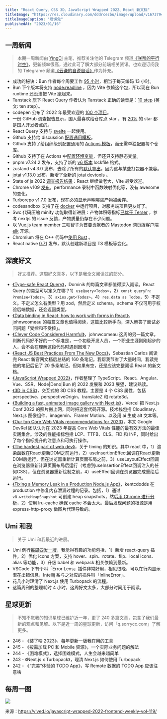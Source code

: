 ```yaml
---
title: "React Query、CSS 3D、JavaScript Wrapped 2022、React 新文档"
titleImage: "https://res.cloudinary.com/dddrcezbu/image/upload/v1673794355/mdhweekly/hetordmfuv2ajil3fqji.png"
titleImageCaption: "卷饼兔"
publishedAt: "2023/01/16"
---
```


## 一周新闻
> 本期一周新闻由 [YingCi](https://github.com/fz6m) 主笔，推荐关注他的 Telegram 频道[《咲奈的平行时空》](https://t.me/SakinaSpace)，更新频率很高，通过此可了解大部分前端相关资讯。也欢迎订阅我的 Telegrame 频道[《云谦的自说自话》](https://t.me/yqtalk)作为补充。

- 成功的秘诀：Bun 作者每个周要工作 [95 小时](https://twitter.com/jarredsumner/status/1612153999624671238)，相当于每天编码 13 小时。
- Bun 下个版本将支持 [node:readline](https://twitter.com/jarredsumner/status/1612422785661558784) ，因为 Vite 依赖这个包，所以现在 Bun runtime 还没法把 Vite 跑起来。
- Tanstack 旗下 React Query 作者认为 Tanstack 正确的读音是：[10 step](https://twitter.com/TkDodo/status/1612172503002107904) (英文: ten step）。
- codepen 公布了 2022 年最受欢迎的 [100 个项目](https://codepen.io/2022/popular/pens/1)。
- 一份 GitHub 调查报告显示，国人最喜欢给仓库点 star ，有 [20%](https://ossinsight.io/2022/) 的 star 都是国人开发者点的。
- React Query 支持与 [svelte](https://github.com/TanStack/query/releases/tag/v4.21.0) 一起使用。
- Github 支持给 discussion [配置通用模板](https://github.blog/2023-01-09-github-discussions-just-got-better-with-category-forms/)。
- Github 支持了给组织级别配置通用的 [Actions 模板](https://github.blog/changelog/2023-01-10-github-actions-support-for-organization-wide-required-workflows-public-beta/)，而无需单独配置每个仓库。
- Github 支持了在 Actions 中[配置环境变量](https://github.blog/changelog/2023-01-10-github-actions-support-for-configuration-variables-in-workflows/)，但还只支持静态变量。
- pnpm v7.24.2 发布，支持了新的 [v6 版本](https://github.com/pnpm/pnpm/releases/tag/v7.24.2) lockfile 格式。
- zustand v4.3.0 发布，去除了所有的[默认导出](https://github.com/pmndrs/zustand/releases/tag/v4.3.0)，因为这与某些打包器不兼容。
- jotai v1.13.0 发布，新增了全新的 [jotai devtools](https://github.com/pmndrs/jotai/releases/tag/v1.13.0) 。
- State of js 2022 [调查报告结果](https://2022.stateofjs.com/en-us/)：React 继续做老大，Vite 最受欢迎。
- Chrome v109 [发布](https://developer.chrome.com/en/blog/new-in-chrome-109/)，performance 录制中函数映射优化等，没有 awesome 的变化。
- Turborepo v1.7.0 发布，现在必须[显示声明](https://turbo.build/blog/turbo-1-7-0)哪些产物被缓存。
- codesandbox 支持了在 [docker](https://codesandbox.io/post/introducing-docker-support-in-codesandbox) 中运行项目，对服务端项目更友好了。
- Swc 代码压缩 minify 功能取得新进展：产物体积等指标[已优于 Terser](https://twitter.com/swc_rs/status/1613406162673881089) ，参考 nextjs 的 issue 反馈，产物质量仍存在不少问题。
- 以 Vue.js team member 三咲智子为首要贡献者的 Mastodon 网页版客户端 [elk](https://github.com/elk-zone/elk) 开源。
- Chromium 将在 C++ 代码中[使用 Rust](https://security.googleblog.com/2023/01/supporting-use-of-rust-in-chromium.html) 。
- React native [0.71](https://reactnative.dev/blog/2023/01/12/version-071) 发布，默认创建新项目是 TS 模板等变化。

## 深度好文
> 好文推荐。这周好文真多，以下是我全文阅读过的部分。

- [《Type-safe React Query》](https://tkdodo.eu/blog/type-safe-react-query)，Dominik 的每篇文章都值得深入阅读。React Query 的类型可以定义在哪？1）`useQuery<Todos>`，2）`const queryFn: Promise<Todos>`，3）`axios.get<Todos>`，4）`res.data as Todos`，5）不定义。不定义怎么有类型？用 zod，然后定义 schema，schema 不仅可用于校验后端数据，还会返回类型。
- [《Data binding in React: how to work with forms in React》](https://www.joshwcomeau.com/react/data-binding/)，johnwcomeau 的每篇文章也值得阅读，这篇比较新手向，深入解答了面试必问问题「受控和不受控」。
- [《Clever Code Considered Harmful》](https://www.joshwcomeau.com/career/clever-code-considered-harmful/)，johnwcomeau 这周的另一篇文章。判断代码好不好的一个标准是，一个初级开发人员，一个职业生涯刚刚起步的人，会不会在理解这段代码时遇到困难？
- [《React JS Best Practices From The New Docs》](https://sebastiancarlos.medium.com/react-js-best-practices-from-the-new-docs-1c65570e785d)，Sebastian Carlos 阅读完 React 新官网文档后总结的 160 条笔记。我帮我节省了大量时间，我读完他的笔记后记了 20 多条笔记。但如果有空，还是应该完整阅读 React 的新文档。
- [《JavaScript Wrapped 2022》](https://vived.io/javascript-wrapped-2022-frontend-weekly-vol-119/)，作者整理了 TypeScript、React、Angular、Vue、SSR、Node|Deno|Bun 的 2022 发展和 2023 展望，建议熟读。
- [《3D in CSS》](https://garden.bradwoods.io/notes/css/3d)，交互式的 3D CSS 教程。主要是 4 个 CSS 属性，包括 perspective、perspectiveOrigin、translateZ 和 rotate3d。
- [《Building a fast, animated image gallery with Next.js》](https://vercel.com/blog/building-a-fast-animated-image-gallery-with-next-js)，Vercel 把 Next.js Conf 2022 的照片搬上网，同时把这套代码开源。技术栈包括 Cloudinary、Next.js 图像组件、imagemin、Framer Motion、以及用 ai 生成 alt 文本等。
- [《Our top Core Web Vitals recommendations for 2023》](https://web.dev/top-cwv-2023/)，本文 Google DevRel 团队认为在 2023 年提高 Core Web Vitals 性能的最有效方法的最佳实践集合。涉及的性能指标包括 LCP、TTFB、CLS、FID 和 INP，同时给出了每个指标提升的注意点和可执行操作。
- [《The hardest part of web dev》](https://alexvipond.dev/blog/the-hardest-part-of-web-dev)，关于 timing 的知识。其中 react 中，1）渲染函数在React更新DOM之前运行，2）useInsertionEffect回调在React更新DOM后运行，但在浏览器重新计算页面布局之前，3）useLayoutEffect回调在浏览器重新计算页面布局后运行（考虑到useInsertionEffect回调注入的任何CSS），但在浏览器重新绘制之前，4）useEffect回调在浏览器完成重绘后运行。
- [《Fixing a Memory Leak in a Production Node.js App》](https://kentcdodds.com/blog/fixing-a-memory-leak-in-a-production-node-js-app)，kentcdodds 在 production 中修复内存泄漏过程的记录。包括，1）通过 `v8.writeHeapSnapshot` 可创建 heap snapshots，然后[用 Chrome 进行分析](https://developer.chrome.com/docs/devtools/memory-problems/heap-snapshots/)，2）使用 lru-cache 确保 cache 不会太大。最后发现问题的根源是用 express-http-proxy 做图片代理导致的。

## Umi 和我
> 关于 Umi 和我最近的进展。

- Umi 例行[每周四发一版](https://github.com/umijs/umi/releases)，我觉得有趣的功能包括，1）新增 react-query 插件，2）优化 icons 方案，支持 hover、spin、rotate、flip、local icons、alias 等功能，3）升级 babel 和 webpack 相关依赖到最新。
- VSCode 下有个叫「Error Lens」插件非常好用，相见恨晚，可以在行内显示潜在出错信息，Intellij 系与之对应的插件叫「InlineError」。
- 花几小时理清了 Next.js 使用 Turbopack 的流程。
- 这篇周刊的整理耗时 4 小时，这周好文太多，大部分时间用于阅读。

## 星球更新
> 不知不觉我的知识星球已维护近一年，更了 240 多篇文章，包含了我们最新的观点和见解。以下是近一周的星球更新，访问「q.sorrycc.com」了解更多。

- 246 - 《装了啥 2023》，每年更新一版我在用的工具
- 245 - 《按需加载 PC 和 Mobile 资源》，一个实际业务问题的解法
- 244 - 《困难模式》，选择困难模式，人生会越来越简单
- 243 - 《Next.js x Turbopack》，理清 Next.js 如何使用 Turbopack
- 242 - 《“完美”体验的 TODO App》，写 Remote 数据的 TODO App 应该注意啥

## 每周一图

![](https://res.cloudinary.com/dddrcezbu/image/upload/v1673794486/mdhweekly/dqitp0ptuuchkh5a5uu3.jpg)

来源：https://vived.io/javascript-wrapped-2022-frontend-weekly-vol-119/
